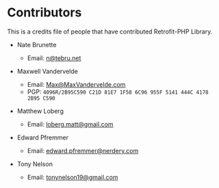 Contributors
============

This is a credits file of people that have contributed Retrofit-PHP Library.

 * Nate Brunette
   * Email: n@tebru.net

 * Maxwell Vandervelde
   * Email: Max@MaxVandervelde.com
   * PGP: `4096R/2B95C590 C21D 81E7 1F58 6C96 955F 5141 444C 4178 2B95 C590`

 * Matthew Loberg
   * Email: loberg.matt@gmail.com
   
 * Edward Pfremmer
   * Email: edward.pfremmer@nerdery.com
   
 * Tony Nelson
   * Email: tonynelson19@gmail.com
